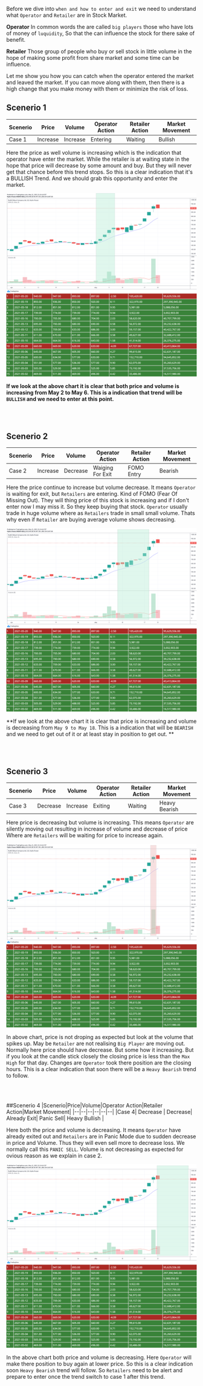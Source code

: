 Before we dive into `when and how to enter and exit` we need to understand what `Operator` and `Retailer` are in Stock Market. 

**Operator**
In common words the are called `big players` those who have lots of money of `luquidity`, So that the can influence the stock  for there sake of benefit.

**Retailer**
Those group of people who buy or sell stock in little volume in the hope of making some profit from share market and some time can be influence.

Let me show you how you can catch when the operator entered the market and leaved the market. If you can move along with them, then there is a high change that you 
make money with them or minimize the risk of loss.

## Scenerio 1
|Scenerio|Price|Volume|Operator Action|Retailer Action|Market Movement|
|--|--|--|--|--|--|
|Case 1| Increase | Increase| Entering| Waiting| Bullish |

Here the price as well volume is increasing which is the indication that operator have enter the market. While the retailer is at waiting state in the 
hope that price will decrease by some amount and buy. But they will never get that chance before this trend stops. So this is a clear indication that it's a 
BULLISH Trend.  And we should grab this opportunity and enter the market. 

![](./resources/Radhi.EMA.Bullish.Trend.png)

**If we look at the above chart it is clear that both price and volume is increasing from May 2 to May 6.  This is a indication that trend will be `BULLISH`  and we need to enter at this point.**

<br> <br>

## Scenerio 2
|Scenerio|Price|Volume|Operator Action|Retailer Action|Market Movement|
|--|--|--|--|--|--|
|Case 2| Increase | Decrease| Waiging For Exit| FOMO Entry| Bearish |

Here the price continue to increase but volume decrease. It means `Operator` is waiting for exit, but  `Retailers` are entering. Kind of FOMO (Fear Of Missing Out). They will thing price of this stock is increasing and if I don't enter now I may miss it. So they keep buying that stock.  `Operator` usually trade in huge volume where as `Retailers` trade in small small volume. Thats why even if `Retailer` are buying average volume shows decreasing. 

![](./resources/Radhi.EMA.Bearish.Trend.png)

**If we look at the above chart it is clear that price is increasing and volume is decreasing from `May 9 to May 18`. This is a indication that will be `BEARISH` and we need to get out of it or at least stay in position to get out. **

<br> <br>


## Scenerio 3
|Scenerio|Price|Volume|Operator Action|Retailer Action|Market Movement|
|--|--|--|--|--|--|
|Case 3| Decrease | Increase| Exiting| Waiting| Heavy Bearish |

Here price is decreasing but volume is increasing. This means `Operator` are silently moving out resulting in increase of volume and decrease of price Where are `Retailers` will be waiting for price to increase again. 

![](./resources/Radhi.EMA.HeavyBearish.Trend.png)

In above chart, price is not droping as expected but look at the volume that spikes up.  May be `Retailer` are not realising `Big Player` are moving out. Normally here price should have decrease. But some how it increasing. But if you look at the candle stick closely the closing price is less than the `Max High` for that day. 
Changes are `Operator` took there position are the closing hours. This is a clear indication that soon there will be a `Heavy Bearish` trend to follow.

<br> <br>


##Scenerio 4
|Scenerio|Price|Volume|Operator Action|Retailer Action|Market Movement|
|--|--|--|--|--|--|
|Case 4| Decrease | Decrease| Already Exit| Panic Sell| Heavy Bullish |

Here both the price and volume is decreasing. It means `Operator` have already exited out  and `Retailers` are in Panic Mode due to sudden decrease in price and Volume. Thus they will even sell more to decrease loss. We normally call this `PANIC SELL`. Volume is not decreasing as expected for ovious reason as we explain in case 2.

![](./resources/Radhi.EMA.HeavyBullish.Trend.png)

In the above chart both price and volume is decreasing. Here `Operator`  will make there position to buy again at lower price. So this is a clear indication soon `Heavy Bearish` trend will follow.   So `Retailers` need to be alert and  prepare to enter once the trend switch to case 1 after this trend.


